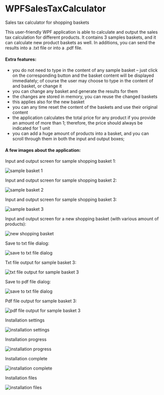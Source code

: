 # WPFSalesTaxCalculator
Sales tax calculator for shopping baskets

This user-friendly WPF application is able to calculate and output the sales tax calculation for different products. It contains 3 samples baskets, and it can calculate new product baskets as well. In additions, you can send the results into a .txt file or into a .pdf file.

#### Extra features:
-	you do not need to type in the content of any sample basket – just click on the corresponding button and the basket content will be displayed immediately; of course the user may choose to type in the content of and basket, or change it
-	you can change any basket and generate the results for them
-	the changes are stored in memory, you can reuse the changed baskets
-	this applies also for the new basket
-	you can any time reset the content of the baskets and use their original content
-	the application calculates the total price for any product if you provide an amount of more than 1; therefore, the price should always be indicated for 1 unit
-	you can add a huge amount of products into a basket, and you can scroll through them in both the input and output boxes;


#### A few images about the application:


Input and output screen for sample shopping basket 1:
<p align="left">
  <img src="Documentation/images/41 output for sample basket 1.png" alt="sample basket 1" title="sample basket 1" />
</p>


Input and output screen for sample shopping basket 2:
<p align="left">
  <img src="Documentation/images/42 output for sample basket 2.png" alt="sample basket 2" title="sample basket 2" />
</p>


Input and output screen for sample shopping basket 3:
<p align="left">
  <img src="Documentation/images/43 output for sample basket 3.png" alt="sample basket 3" title="sample basket 3" />
</p>

Input and output screen for a new shopping basket (with various amount of products):
<p align="left">
  <img src="Documentation/images/44 output for sample basket 3.png" alt="new shopping basket" title="new shopping basket" />
</p>

Save to txt file dialog:
<p align="left">
  <img src="Documentation/images/45 save to txt file dialog.png" alt="save to txt file dialog" title="save to txt file dialog" />
</p>

Txt file output for sample basket 3:
<p align="left">
  <img src="Documentation/images/46 txt file output.png" alt="txt file output for sample basket 3" title="txt file output for sample basket 3" />
</p>


Save to pdf file dialog:
<p align="left">
  <img src="Documentation/images/45 save to txt file dialog.png" alt="save to txt file dialog" title="save to pdf file dialog" />
</p>


Pdf file output for sample basket 3:
<p align="left">
  <img src="Documentation/images/48 pdf file output.png" alt="pdf file output for sample basket 3" title="pdf file output for sample basket 3" />
</p>


Installation settings
<p align="left">
  <img src="Documentation/images/37 installation settings.png" alt="installation settings" title="installation settings" />
</p>


Installation progress
<p align="left">
  <img src="Documentation/images/38 installation progress.png" alt="installation progress" title="installation progress" />
</p>


Installation complete
<p align="left">
  <img src="Documentation/images/39 installation complete.png" alt="installation complete" title="installation complete" />
</p>


Installation files
<p align="left">
  <img src="Documentation/images/39 installation files.png" alt="installation files" title="installation files" />
</p>



